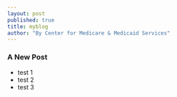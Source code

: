 ```yaml
---
layout: post
published: true
title: myblog
author: "By Center for Medicare & Medicaid Services"
---
```


### A New Post

- test 1
- test 2
- test 3